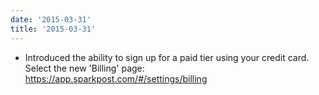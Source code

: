 ```yaml
---
date: '2015-03-31'
title: '2015-03-31'
---
```


* Introduced the ability to sign up for a paid tier using your credit card. Select the new 'Billing' page: https://app.sparkpost.com/#/settings/billing


